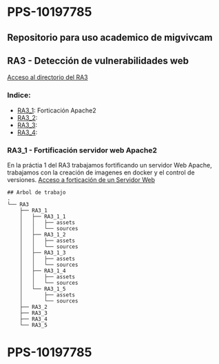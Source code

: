 # PPS-10197785

## Repositorio para uso academico de **migvivcam**

## RA3 - Detección de vulnerabilidades web
[Acceso al directorio del RA3](./RA3/)
### Indice:
* [RA3_1](#RA3_1): Forticación Apache2
* [RA3_2](#TODO):
* [RA3_3](#TODO):
* [RA3_4](#TODO):

### RA3_1 - Fortificación servidor web Apache2
En la práctia 1 del RA3 trabajamos fortificando un servidor Web Apache, trabajamos con la creación de imagenes en docker y el control de versiones.
[Acceso a forticación de un Servidor Web](./RA3/RA3_1)

```
## Arbol de trabajo
.
└── RA3
    ├── RA3_1
    │   ├── RA3_1_1
    │   │   ├── assets
    │   │   └── sources
    │   ├── RA3_1_2
    │   │   ├── assets
    │   │   └── sources
    │   ├── RA3_1_3
    │   │   ├── assets
    │   │   └── sources
    │   ├── RA3_1_4
    │   │   ├── assets
    │   │   └── sources
    │   └── RA3_1_5
    │       ├── assets
    │       └── sources
    ├── RA3_2
    ├── RA3_3
    ├── RA3_4
    └── RA3_5
```
# PPS-10197785
